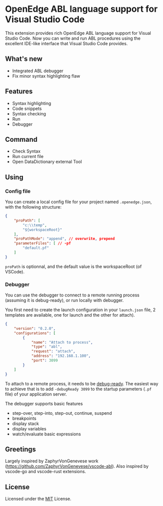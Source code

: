 # OpenEdge ABL language support for Visual Studio Code
This extension provides rich OpenEdge ABL language support for Visual Studio Code. Now you can write and run ABL procedures using the excellent IDE-like interface that Visual Studio Code provides.

## What's new
* Integrated ABL debugger
* Fix minor syntax highlighting flaw

## Features

* Syntax highlighting
* Code snippets
* Syntax checking
* Run
* Debugger

## Command
* Check Syntax
* Run current file
* Open DataDictionary external Tool

## Using
### Config file
You can create a local config file for your project named `.openedge.json`, with the following structure:
```JSON
{
    "proPath": [
        "c:\\temp",
        "${workspaceRoot}"
    ],
    "proPathMode": "append", // overwrite, prepend
    "parameterFiles": [ // -pf
        "default.pf"
    ]
}
```

`proPath` is optionnal, and the default value is the workspaceRoot (of VSCode).

### Debugger
You can use the debugger to connect to a remote running process (assuming it is debug-ready), or run locally with debugger.

You first need to create the launch configuration in your `launch.json` file, 2 templates are available, one for launch and the other for attach).

```JSON
{
    "version": "0.2.0",
    "configurations": [
        {
            "name": "Attach to process",
            "type": "abl",
            "request": "attach",
            "address": "192.168.1.100",
            "port": 3099
        }
    ]
}
```

To attach to a remote process, it needs to be [debug-ready](https://documentation.progress.com/output/ua/OpenEdge_latest/index.html#page/asaps/attaching-the-debugger-to-an-appserver-session.html).
The easiest way to achieve that is to add `-debugReady 3099` to the startup parameters (`.pf` file) of your application server.

The debugger supports basic features
- step-over, step-into, step-out, continue, suspend
- breakpoints
- display stack
- display variables
- watch/evaluate basic expressions

## Greetings
Largely inspired by ZaphyrVonGenevese work (https://github.com/ZaphyrVonGenevese/vscode-abl).
Also inspired by vscode-go and vscode-rust extensions.

## License
Licensed under the [MIT](LICENSE) License.